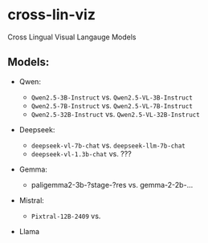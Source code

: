 # cross-lin-viz
Cross Lingual Visual Langauge Models

## Models:
- Qwen: 
    - ``Qwen2.5-3B-Instruct`` vs. ``Qwen2.5-VL-3B-Instruct``
    - ``Qwen2.5-7B-Instruct`` vs. ``Qwen2.5-VL-7B-Instruct``
    - ``Qwen2.5-32B-Instruct`` vs. ``Qwen2.5-VL-32B-Instruct``

- Deepseek:
    - ``deepseek-vl-7b-chat`` vs. ``deepseek-llm-7b-chat``
    - ``deepseek-vl-1.3b-chat`` vs. ???

- Gemma:
    - paligemma2-3b-?stage-?res vs. gemma-2-2b-...

- Mistral:
    - ``Pixtral-12B-2409`` vs. 

- Llama